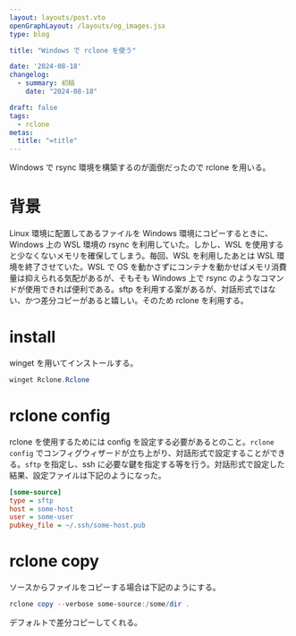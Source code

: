 ```yaml
---
layout: layouts/post.vto
openGraphLayout: /layouts/og_images.jsx
type: blog

title: "Windows で rclone を使う"

date: '2024-08-18'
changelog:
  - summary: 初稿
    date: "2024-08-18"

draft: false
tags:
  - rclone
metas:
  title: "=title"
---
```


Windows で rsync 環境を構築するのが面倒だったので rclone を用いる。

# 背景

Linux 環境に配置してあるファイルを Windows 環境にコピーするときに、Windows 上の
WSL 環境の rsync を利用していた。しかし、WSL
を使用すると少なくないメモリを確保してしまう。毎回、WSL を利用したあとは WSL
環境を終了させていた。WSL で OS
を動かさずにコンテナを動かせばメモリ消費量は抑えられる気配があるが、そもそも
Windows 上で rsync のようなコマンドが使用できれば便利である。sftp
を利用する案があるが、対話形式ではない、かつ差分コピーがあると嬉しい。そのため
rclone を利用する。

# install

winget を用いてインストールする。

```powershell
winget Rclone.Rclone
```

# rclone config

rclone を使用するためには config を設定する必要があるとのこと。`rclone config`
でコンフィグウィザードが立ち上がり、対話形式で設定することができる。`sftp`
を指定し、ssh
に必要な鍵を指定する等を行う。対話形式で設定した結果、設定ファイルは下記のようになった。

```ini
[some-source]
type = sftp
host = some-host
user = some-user
pubkey_file = ~/.ssh/some-host.pub
```

# rclone copy

ソースからファイルをコピーする場合は下記のようにする。

```powershell
rclone copy --verbose some-source:/some/dir .
```

デフォルトで差分コピーしてくれる。
